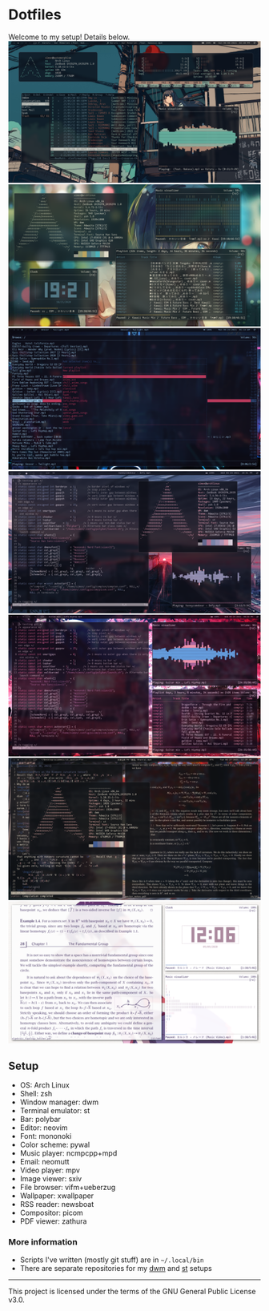 # Dotfiles
Welcome to my setup! Details below.
![alt text](2021-06-06-144052_1920x1080_scrot.png)
![alt text](2020-10-25-192136_1920x1080_scrot.png)
![alt text](2021-05-24-011424_1920x1080_scrot.png)
![alt text](2021-03-24-220110_1920x1080_scrot.png)
![alt text](2021-03-24-183243_1920x1080_scrot.png)
![alt text](2021-04-27-002903_1920x1080_scrot.png)
![alt text](2020-09-09-120610_1920x1080_scrot.png)

## Setup
- OS: Arch Linux
- Shell: zsh
- Window manager: dwm
- Terminal emulator: st
- Bar: polybar
- Editor: neovim
- Font: mononoki
- Color scheme: pywal
- Music player: ncmpcpp+mpd
- Email: neomutt
- Video player: mpv
- Image viewer: sxiv
- File browser: vifm+ueberzug
- Wallpaper: xwallpaper
- RSS reader: newsboat
- Compositor: picom
- PDF viewer: zathura

### More information
- Scripts I've written (mostly git stuff) are in `~/.local/bin`
- There are separate repositories for my [dwm](https://github.com/simonxiang1/dwm) and [st](https://github.com/simonxiang1/st) setups

_______

This project is licensed under the terms of the GNU General Public License v3.0.
